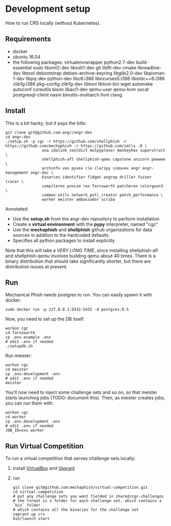 # Development setup

How to run CRS locally (without Kubernetes).

## Requirements

* docker
* ubuntu 16.04
* the following packages: virtualenvwrapper python2.7-dev build-essential sudo libxml2-dev libxslt1-dev git libffi-dev cmake libreadline-dev libtool debootstrap debian-archive-keyring libglib2.0-dev libpixman-1-dev libpq-dev python-dev libc6:i386 libncurses5:i386 libstdc++6:i386 zlib1g:i386 pkg-config zlib1g-dev libtool libtool-bin wget automake autoconf coreutils bison libacl1-dev qemu-user qemu-kvm socat postgresql-client nasm binutils-multiarch llvm clang


## Install

This is a bit hacky, but it pays the bills:

```
git clone git@github.com:angr/angr-dev
cd angr-dev
./setup.sh -p cgc -r https://github.com/shellphish -r https://github.com/mechaphish -r https://github.com/salls -D \
                ana idalink cooldict mulpyplexer monkeyhex superstruct \
                shellphish-afl shellphish-qemu capstone unicorn peewee \
            	archinfo vex pyvex cle claripy simuvex angr angr-management angr-doc \
                binaries identifier fidget angrop driller fuzzer tracer \
                compilerex povsim rex farnsworth patcherex colorguard \
                common-utils network_poll_creator patch_performance \
                worker meister ambassador scriba
```

Annotated:
- Use the **setup.sh** from the angr-dev repository to perform installation
- Create a **virtual environment** with the **pypy** interpreter, named "cgc"
- Use the **mechaphish** and **shellphish** github organizations for data sources in addition to the hardcoded defaults
- Specifies all python packages to install explicitly

Note that this will take a *VERY LONG TIME*, since installing shellphish-afl and shellphish-qemu involves building qemu about 40 times.
There is a binary distribution that should take significantly shorter, but there are distribution issues at present.

## Run

Mechanical Phish needs postgres to run.
You can easily spawn it with docker:

```
sudo docker run -p 127.0.0.1:5432:5432 -d postgres:9.5
```

Now, you need to set up the DB itself:

```
workon cgc
cd farnsworth
cp .env.example .env
# edit .env if needed
./setupdb.sh
```

Run meister:

```
workon cgc
cd meister
cp .env.development .env
# edit .env if needed
meister
```

You'll now need to inject some challenge sets and so on, so that meister starts launching jobs (TODO: document this).
Then, as meister creates jobs, you can run them with:

```
workon cgc
cd worker
cp .env.development .env
# edit .env if needed
JOB_ID=xxx worker
```


## Run Virtual Competition

To run a virtual competition that serves challenge sets locally:

1. install [VirtualBox](https://www.virtualbox.org/wiki/Downloads) and [Vagrant](https://www.vagrantup.com/downloads.html)
2. run

   ```
   git clone git@github.com:mechaphish/virtual-competition.git
   cd virtual-competition
   # put any challenge sets you want fielded in shared/cgc-challenges
   # the format is a folder for each challenge set, which contains a `bin` folder
   # which contains all the binaries for the challenge set
   vagrant up crs
   bin/launch start
   ```
